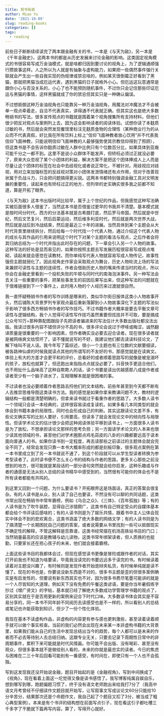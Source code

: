```yaml
---
title: 观书有感
author: Miao Yu
date: '2021-10-09'
slug: reading-books
categories: []
tags:
  - reading
---
```

前些日子断断续续读完了两本跟金融有关的书，一本是《与天为敌》，另一本是《千年金融史》，这两本书的都是从历史发展来讨论金融的影响。这类固定视角模式的书很容易写成万金油模式，就是啥都归因到要讨论的视角上，为了逻辑通顺强行攒故事这样。人之所以为人就是有抽象与虚构能力，如果把一些偶然事件强行关联就会产生出一些自我实现的伪规律或禁忌啥的，例如某天很倒霉正好看到了黑猫，那就把黑猫当成厄运代表，遇到黑猫的日子就格外小心。但厄运这玩意通常是跟你小心与否没关系的，小心了也不能预防随机事件，不过你只会记住那些印证厄运与黑猫的事情，这样黑猫就成了你的禁忌但其实只是一种确认偏误。

不过想抵御这种万金油视角也只能靠另一种万金油视角，用魔法对冲魔法才不会被单一观点牵着走，自洽不代表真实，讲得通不代表就正确。但其实这也是绝大多数畅销书的写法，很多宣传观点的书籍就是围着某个视角搜集所有支持材料，但他们很少把反对观点与案例列上去，因为这会影响读者的阅读体验。试想你读了本麸质过敏的书，然后就会突然发现餐馆里标注无麸质食物的合理性（某种商业行为的从众而不代表真假，好比我在所有饮料上标上“信仰飞面神教者放心饮用”并不代表我信仰飞面神教，只能说明信仰飞面神教的人最够强势使其宗教信仰得到了照顾），但这类书是不会告诉你麸质过敏在人群中比例只有个位数百分比，如果具体到亚裔可能千分之一都不到。这里不是说小众群体不能发声，但矫枉必须过正就没必要了，原来大众忽视了某个小团体的利益，解决方案不是把这个团体捧成人上人而是尽量让这个团体的标签在社会中去歧视化或者说正常化，不被针对。用歧视应对歧视，用对立来加强标签的反歧视对策对小团体发泄情绪还有点作用，但对于改善现状属于负战斗力，只会把问题搞得更尖锐。这两本书都特别强调金融工具对文明发展的重要性，读起来也有矫枉过正的地方，但列举的史实确实很多我之前都不知道，算是开拓了眼界。

《与天为敌》这本书出版时间比较早，属于上个世纪的作品，但我感觉这种写法确实被后面很多人借鉴了，当然这本书是否借鉴过更早的书我并不清楚。基本模式就是按时间分时代，西方的分法基本就是古希腊打底，然后罗马帝国，然后就是中世纪，然后文艺复兴，然后启蒙运动，然后维多利亚时代，然后就是两次世界大战，然后就是战后到冷战结束，然后是最近三十年的进展。当然具体到某个主题会从大时代背景里继续拆分，然后给每一个时代找一个代表人物，通过介绍这个代表人物的成长与其作品的引用来说明这个时代下对某个主题的看法与观点，之后作者会将其归纳总结为一个时代并指出此时存在的问题，下一章会引入另一个人物的故事。这种写法的好处是显而易见的，如果你按照主题去写发展历程很容易写成观点堆砌，读起来就会感觉在读教材。而你单纯写代表人物就容易写成人物传记，故事性强但主题就弱化了。因此视角史作家会采取观点为舞台，历史人物轮流上场的写法来兼顾可读性与主题的连续性，作者会借助历史人物的嘴来传递当时的观点，所以你会在金融史里看到一个投机失败的牛顿与同时代的南海泡沫事件。另一种写法会去关注一些重要的事件，把某些事发生的前因后果写出来，但这种写法的问题就在于很难链接到下一个事件上，此时用人物的个人经历来过渡就很自然。

我一直怀疑畅销书作者的写作训练是哪来的，类似华尔街日报体这类小人物故事开头，然后铺陈大背景罗列专家观点最后重新落脚到小人物故事深化下主题的写法似乎影响了很多西方畅销书作者的写作技巧。不过书籍作者大概率是要去平衡文章可读性与逻辑结构，我个人觉得可读性写作技巧虽然重要但炫技并不可取，要是搞成公众号10万+那种靠配图跟段子先把读者骗进来的写法估计大多数出版社都没法出版。我读过很多内容不错但评分不高的书，很多评论会说过于啰嗦或晦涩，诚然翻译质量是很重要的一个影响因素，但作者确实没必要去迎合读者。现在很多读者就是被网络爽文给惯坏了，读不懂就说写的不好，我建议他们都去读读科技论文，了解下啥叫不说人话。我今年写了篇综述，很小一个主题也有三位数的文献要细读，被各路神仙虐的时候我就读点其他的所谓写的不友好的书，那感觉就是在读爽文。体验上有大的方差才会更平和的评价，总看好的或者顺着思路写的就像是被宠溺坏的孩子，放松也就算了，但还跑出来指指点点就没必要了，抖音快手更适合他们，也不用扯什么品味高了这种自欺欺人的话，读个书要是读出优越感那八成是作者或读者至少有一个脑子进水了，互相理解本就是很困难的事。

不过读者也没必要顺着作者思路去捋他们的文本结构，前些年甚至到今天都不断有人去推崇思维导图这类读书方法。我的感觉是如果你拿来教课问题不大，教材的逻辑结构一般都是清楚明确的，但拿来读书就过于看重作者的思路了。大多数人读书一个领域只会读一本经典的，这样很容易读成复读机，如果多看几本同类型的就会体会到书籍本身的局限性，同时也会形成自己的判断。其实这跟读论文差不多，有些论文确实写的比别人要好，引用要高，但读多了就会发现论文中的倾向性与局限性。但读学术论文的估计很少会把这种阅读体验平移到读书上，一方面很多人读书是为了放松，不想承担读论文那样的思考负担；另一方面读学术论文的人本来也很少读其他领域的书，甚至他们对学术圈那点鸡毛蒜皮的八卦的兴趣都要远高于读本面向普通人的书。如果你读书到一定程度，再去读那些之前读过的主题体会就会完全不同了，经常会发现只靠一本书大概率形成的都是刻板印象，很多观点案例在第一本书里成立到了另一本书就说不通了，到这个阶段就可以从学生型读者转换为参考型读者了。此时读书便不怎么关心书的结构与作者的思路，更多关心那些之前没想到的地方，很可能就是某段话的一部分语句突然就会给你启发，这种乐趣或与作者的通感是无法从别人总结的读书精华中感受到的，当然很有可能你的体会也不是所有读者都能有共鸣的。

到这里又回到一个问题，为什么要读书？开拓眼界这是场面话，真正的答案会很复杂。有的人读书是从众，别人读了自己也要读，不然没有可以聊的共同话题，这类书常出现在畅销书中常年霸榜，例如《乌合之众》、《三体》、《百年孤独》等；有的人读书是为了吹牛装腔，显得自己涉猎颇广，这类书有自己特定受众的自媒体基本都会给个书评读后感啥的；有的人读书则是为了娱乐共情，跟着书中主人公体会现实中体会不到的悲欢离合，这类书涵盖了绝大多数的网络文学；有的人读书则是为了搞清楚一个长期困扰自己问题的答案，或者说需要从书里找到一些可以抵御现实不确定性的解释，不管这解释是否靠谱，这类书经常摆在机场高铁站书店的门口；当然销量最高的应该是教辅与幼儿读物，这类书常年绑架读者，但人质换的也挺勤，只要家长还在担心孩子的未来，他们就会接着霸榜。

上面这些读书目的我都体会过，但现在感觉读书更像是冒险或跟作者的对话，其实打开前我也不知道为啥要读，毕竟我没读完的书要远远多于读完的书。有时候读着读着对主题没兴趣了，有时候则是发现作者开始诡辩夹私货，有时候单纯就是读不懂了。现在的书也是，你要说没新东西是不对的，很多书主题是歪的但很多案例确实是有启发性的，但要说有新东西其实也不对，因为很多书费尽笔墨可能讲的就是一个人尽皆知的大道理，例如天下没有免费的午餐这类谚语，要是你当年暑假练字抄过《增广贤文》的字帖，基本就已经了解绝大多数成功学管理学书籍的观点了，区别其实就在于是否用更新的案例来迎合下时代口味。大多数读书体会其实是不容易分享的，同一本书不同年龄不同阅历去读感受也是不一样的，所以看别人的总结或笔记也许能获取到知识，但少了一份个性化体验。

我现在基本不读虚构作品，非虚构的内容更有参与感也更刺激些，甚至读着读着顺手就可以做个事实核查。当前的我们必然会出现在未来某一本非虚构书籍的大背景里，如果我们能从自己的生活中发现总结出当今的趋势，每个人都可以是未来的作者而不必去等待别人去总结归纳。这跟专业无关，只要去记录下周期性日常中的非周期事件，累积下来可能就是时代风情画。你可能不会出版、没有喝彩、甚至没有观众，但很多事本就不是做给别人看的，未来的你就是最忠实的读者。今日的焦虑与困难在二三十年后回看可能别有一番感受，有时间在，即使只有一个人也不会孤独。

写到这发现我还没开始说金融，题目开始起的是《金融视角》，写到中间换成了《视角》，现在看着上面这一坨觉得又像是读书感悟了。我写博客纯属自娱自乐，想到哪写到哪，跑题偏题习惯了，终于没有语文老师跑出来给我打7分了（我高中语文月考曾经不仔细读作文题目就开始写，让写叙事文写成议论文60分只能给10分辛苦分，结果那次还是个命题作文，我自己起了个题目又扣了3分，被当成了粗心典型案例）。本来是有个书评的结构想在前面写点引子，现在看这引子都吐槽三千多字了干脆就下篇再写内容。算了，写得开心就好。
